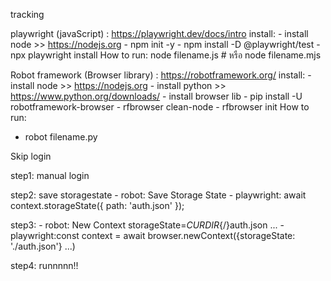 tracking

playwright (javaScript) : https://playwright.dev/docs/intro
  install:
    - install node >> https://nodejs.org
    - npm init -y
    - npm install -D @playwright/test
    - npx playwright install
  How to run:
    node filename.js
    # หรือ
    node filename.mjs
  

Robot framework (Browser library) : https://robotframework.org/
  install:
    - install node >> https://nodejs.org
    - install python >> https://www.python.org/downloads/
    - install browser lib
      - pip install -U robotframework-browser
      - rfbrowser clean-node
      - rfbrowser init
 How to run:
   - robot filename.py

Skip login 

  step1: manual login
  
  step2: save storagestate
    - robot: Save Storage State
    - playwright: await context.storageState({ path: 'auth.json' });
    
  step3: 
    - robot: New Context    storageState=${CURDIR}${/}auth.json  ...
    - playwright:const context = await browser.newContext({storageState: './auth.json'}  ...)

  step4: runnnnn!!
    
